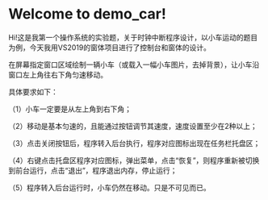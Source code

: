 # Welcome to demo_car!

Hi!这是我第一个操作系统的实验题，关于时钟中断程序设计，以小车运动的题目为例，今天我用VS2019的窗体项目进行了控制台和窗体的设计。


在屏幕指定窗口区域绘制一辆小车（或载入一幅小车图片，去掉背景），让小车沿窗口左上角往右下角匀速移动。

具体要求如下：

（1）小车一定要是从左上角到右下角；

（2）移动是基本匀速的，且能通过按钮调节其速度，速度设置至少在2种以上；

（3）点击关闭按钮后，程序转入后台执行，程序对应图标出现在任务栏托盘区；

（4）右键点击托盘区程序对应图标，弹出菜单，点击“恢复”，则程序重新被切换到前台运行，点击“退出”，程序退出内存，停止运行；

（5）程序转入后台运行时，小车仍然在移动。只是不可见而已。
